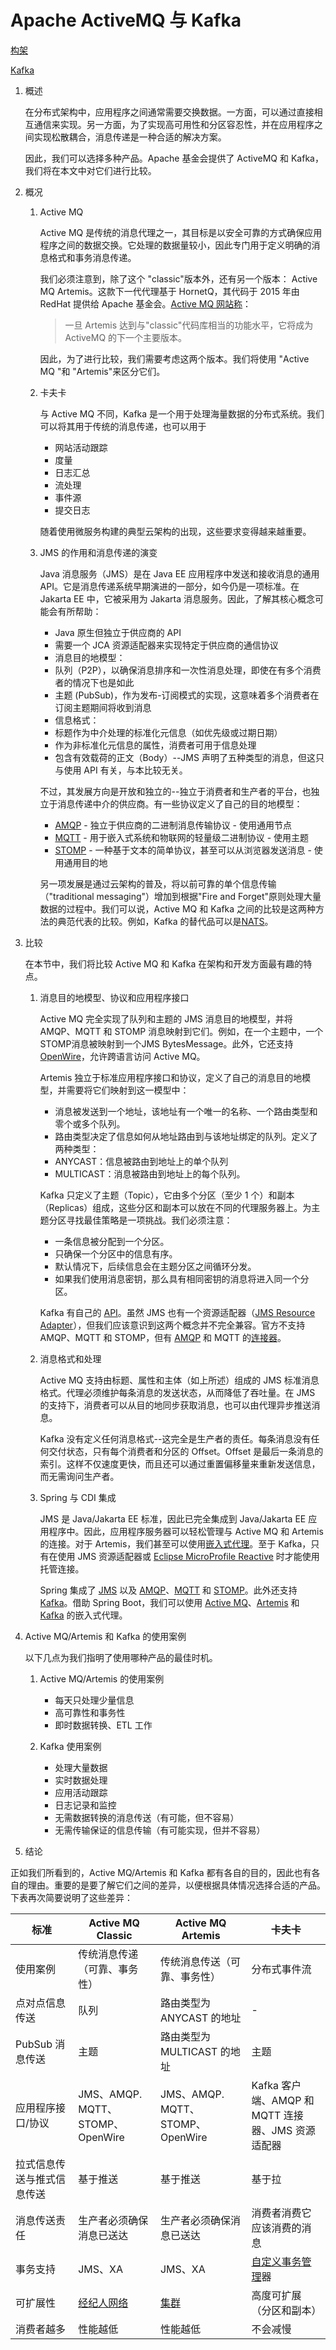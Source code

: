 # Apache ActiveMQ 与 Kafka

[构架](https://www.baeldung.com/category/architecture)

[Kafka](https://www.baeldung.com/tag/kafka)

1. 概述

    在分布式架构中，应用程序之间通常需要交换数据。一方面，可以通过直接相互通信来实现。另一方面，为了实现高可用性和分区容忍性，并在应用程序之间实现松散耦合，消息传递是一种合适的解决方案。

    因此，我们可以选择多种产品。Apache 基金会提供了 ActiveMQ 和 Kafka，我们将在本文中对它们进行比较。

2. 概况

    1. Active MQ

        Active MQ 是传统的消息代理之一，其目标是以安全可靠的方式确保应用程序之间的数据交换。它处理的数据量较小，因此专门用于定义明确的消息格式和事务消息传递。

        我们必须注意到，除了这个 "classic"版本外，还有另一个版本： Active MQ Artemis。这款下一代代理基于 HornetQ，其代码于 2015 年由 RedHat 提供给 Apache 基金会。[Active MQ 网站称](https://activemq.apache.org/)：

        > 一旦 Artemis 达到与"classic"代码库相当的功能水平，它将成为 ActiveMQ 的下一个主要版本。

        因此，为了进行比较，我们需要考虑这两个版本。我们将使用 "Active MQ "和 "Artemis"来区分它们。

    2. 卡夫卡

        与 Active MQ 不同，Kafka 是一个用于处理海量数据的分布式系统。我们可以将其用于传统的消息传递，也可以用于

        - 网站活动跟踪
        - 度量
        - 日志汇总
        - 流处理
        - 事件源
        - 提交日志

        随着使用微服务构建的典型云架构的出现，这些要求变得越来越重要。

    3. JMS 的作用和消息传递的演变

        Java 消息服务（JMS）是在 Java EE 应用程序中发送和接收消息的通用 API。它是消息传递系统早期演进的一部分，如今仍是一项标准。在 Jakarta EE 中，它被采用为 Jakarta 消息服务。因此，了解其核心概念可能会有所帮助：

        - Java 原生但独立于供应商的 API
        - 需要一个 JCA 资源适配器来实现特定于供应商的通信协议
        - 消息目的地模型：
        - 队列（P2P），以确保消息排序和一次性消息处理，即使在有多个消费者的情况下也是如此
        - 主题 (PubSub)，作为发布-订阅模式的实现，这意味着多个消费者在订阅主题期间将收到消息
        - 信息格式：
        - 标题作为中介处理的标准化元信息（如优先级或过期日期）
        - 作为非标准化元信息的属性，消费者可用于信息处理
        - 包含有效载荷的正文（Body）--JMS 声明了五种类型的消息，但这只与使用 API 有关，与本比较无关。

        不过，其发展方向是开放和独立的--独立于消费者和生产者的平台，也独立于消息传递中介的供应商。有一些协议定义了自己的目的地模型：

        - [AMQP](https://www.amqp.org/) - 独立于供应商的二进制消息传输协议 - 使用通用节点
        - [MQTT](https://mqtt.org/) - 用于嵌入式系统和物联网的轻量级二进制协议 - 使用主题
        - [STOMP](https://stomp.github.io/) - 一种基于文本的简单协议，甚至可以从浏览器发送消息 - 使用通用目的地

        另一项发展是通过云架构的普及，将以前可靠的单个信息传输（"traditional messaging"）增加到根据"Fire and Forget"原则处理大量数据的过程中。我们可以说，Active MQ 和 Kafka 之间的比较是这两种方法的典范代表的比较。例如，Kafka 的替代品可以是[NATS](https://nats.io/)。

3. 比较

    在本节中，我们将比较 Active MQ 和 Kafka 在架构和开发方面最有趣的特点。

    1. 消息目的地模型、协议和应用程序接口

        Active MQ 完全实现了队列和主题的 JMS 消息目的地模型，并将 AMQP、MQTT 和 STOMP 消息映射到它们。例如，在一个主题中，一个STOMP消息被映射到一个JMS BytesMessage。此外，它还支持 [OpenWire](https://activemq.apache.org/openwire)，允许跨语言访问 Active MQ。

        Artemis 独立于标准应用程序接口和协议，定义了自己的消息目的地模型，并需要将它们映射到这一模型中：

        - 消息被发送到一个地址，该地址有一个唯一的名称、一个路由类型和零个或多个队列。
        - 路由类型决定了信息如何从地址路由到与该地址绑定的队列。定义了两种类型：
        - ANYCAST：信息被路由到地址上的单个队列
        - MULTICAST：消息被路由到地址上的每个队列。

        Kafka 只定义了主题（Topic），它由多个分区（至少 1 个）和副本（Replicas）组成，这些分区和副本可以放在不同的代理服务器上。为主题分区寻找最佳策略是一项挑战。我们必须注意：

        - 一条信息被分配到一个分区。
        - 只确保一个分区中的信息有序。
        - 默认情况下，后续信息会在主题分区之间循环分发。
        - 如果我们使用消息密钥，那么具有相同密钥的消息将进入同一个分区。

        Kafka 有自己的 [API](https://kafka.apache.org/documentation/#api)。虽然 JMS 也有一个资源适配器（[JMS Resource Adapter](https://docs.payara.fish/enterprise/docs/documentation/ecosystem/cloud-connectors/apache-kafka.html)），但我们应该意识到这两个概念并不完全兼容。官方不支持 AMQP、MQTT 和 STOMP，但有 [AMQP](https://github.com/ppatierno/kafka-connect-amqp) 和 MQTT 的[连接器](https://www.baeldung.com/kafka-connectors-guide)。

    2. 消息格式和处理

        Active MQ 支持由标题、属性和主体（如上所述）组成的 JMS 标准消息格式。代理必须维护每条消息的发送状态，从而降低了吞吐量。在 JMS 的支持下，消费者可以从目的地同步获取消息，也可以由代理异步推送消息。

        Kafka 没有定义任何消息格式--这完全是生产者的责任。每条消息没有任何交付状态，只有每个消费者和分区的 Offset。Offset 是最后一条消息的索引。这样不仅速度更快，而且还可以通过重置偏移量来重新发送信息，而无需询问生产者。

    3. Spring 与 CDI 集成

        JMS 是 Java/Jakarta EE 标准，因此已完全集成到 Java/Jakarta EE 应用程序中。因此，应用程序服务器可以轻松管理与 Active MQ 和 Artemis 的连接。对于 Artemis，我们甚至可以使用[嵌入式代理](https://activemq.apache.org/components/artemis/documentation/latest/cdi-integration.html)。至于 Kafka，只有在使用 JMS 资源适配器或 [Eclipse MicroProfile Reactive](https://dzone.com/articles/using-jakarta-eemicroprofile-to-connect-to-apache) 时才能使用托管连接。

        Spring 集成了 [JMS](https://docs.spring.io/spring-framework/docs/current/reference/html/integration.html#jms) 以及 [AMQP](https://spring.io/projects/spring-amqp)、[MQTT](https://docs.spring.io/spring-integration/reference/mqtt.html) 和 [STOMP](https://docs.spring.io/spring-integration/reference/stomp.html)。此外还支持 [Kafka](https://spring.io/projects/spring-kafka)。借助 Spring Boot，我们可以使用 [Active MQ](https://memorynotfound.com/spring-boot-embedded-activemq-configuration-example/)、[Artemis](https://activemq.apache.org/components/artemis/documentation/1.0.0/spring-integration.html) 和 [Kafka](https://www.baeldung.com/spring-boot-kafka-testing) 的嵌入式代理。

4. Active MQ/Artemis 和 Kafka 的使用案例

    以下几点为我们指明了使用哪种产品的最佳时机。

    1. Active MQ/Artemis 的使用案例

        - 每天只处理少量信息
        - 高可靠性和事务性
        - 即时数据转换、ETL 工作

    2. Kafka 使用案例

        - 处理大量数据
        - 实时数据处理
        - 应用活动跟踪
        - 日志记录和监控
        - 无需数据转换的消息传送（有可能，但不容易）
        - 无需传输保证的信息传输（有可能实现，但并不容易）

5. 结论

正如我们所看到的，Active MQ/Artemis 和 Kafka 都有各自的目的，因此也有各自的理由。重要的是要了解它们之间的差异，以便根据具体情况选择合适的产品。下表再次简要说明了这些差异：

| 标准            | Active MQ Classic             | Active MQ Artemis             | 卡夫卡                                 |
|---------------|-------------------------------|-------------------------------|-------------------------------------|
| 使用案例          | 传统消息传递（可靠、事务性）                | 传统消息传送（可靠、事务性）                | 分布式事件流                              |
| 点对点信息传送       | 队列                            | 路由类型为 ANYCAST 的地址             | -                                   |
| PubSub 消息传送   | 主题                            | 路由类型为 MULTICAST 的地址           | 主题                                  |
| 应用程序接口/协议     | JMS、AMQP. MQTT、STOMP、OpenWire | JMS、AMQP. MQTT、STOMP、OpenWire | Kafka 客户端、AMQP 和 MQTT 连接器、JMS 资源适配器 |
| 拉式信息传送与推式信息传送 | 基于推送                          | 基于推送                          | 基于拉                                 |
| 消息传送责任        | 生产者必须确保消息已送达                  | 生产者必须确保消息已送达                  | 消费者消费它应该消费的消息                       |
| 事务支持          | JMS、XA                        | JMS、XA                        | [自定义事务管理](https://www.baeldung.com/kafka-exactly-once)器                            |
| 可扩展性          | [经纪人网络](https://activemq.apache.org/networks-of-brokers.html)                         | [集群](https://activemq.apache.org/components/artemis/documentation/1.0.0/clusters.html)                            | 高度可扩展（分区和副本）                        |
| 消费者越多      | 性能越低                       | 性能越低                       | 不会减慢                          |
